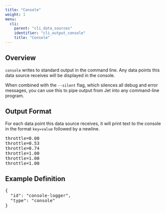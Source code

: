 ```yaml
---
title: "Console"
weight: 1
menu:
  cli:
    parent: "cli_data_sources"
    identifier: "cli_output_console"
    title: "Console"
---
```


## Overview
`console` writes to standard output in the command line. Any data points this data source receives will be displayed in the console.

When combined with the `--silent` flag, which silences all debug and error messages, you can use this to pipe output from Jet into any command-line program.

## Output Format
For each data point this data source receives, it will print text to the console in the format `key=value` followed by a newline.

<pre>
throttle=0.00
throttle=0.53
throttle=0.74
throttle=1.00
throttle=1.00
throttle=1.00
</pre>

## Example Definition
<pre>
{
  "id": "console-logger",
  "type": "console"
}
</pre>
